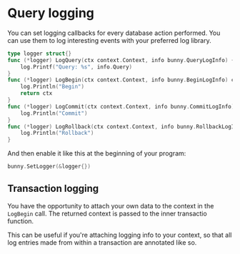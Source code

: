 # Query logging

You can set logging callbacks for every database action performed. You can use them to log interesting events with your preferred log library.

```go
type logger struct{}
func (*logger) LogQuery(ctx context.Context, info bunny.QueryLogInfo) {
	log.Printf("Query: %s", info.Query)
}
func (*logger) LogBegin(ctx context.Context, info bunny.BeginLogInfo) context.Context {
	log.Println("Begin")
	return ctx
}
func (*logger) LogCommit(ctx context.Context, info bunny.CommitLogInfo) {
	log.Println("Commit")
}
func (*logger) LogRollback(ctx context.Context, info bunny.RollbackLogInfo) {
	log.Println("Rollback")
}
```

And then enable it like this at the beginning of your program:

```go
bunny.SetLogger(&logger{})
```

## Transaction logging

You have the opportunity to attach your own data to the context in the `LogBegin` call. The returned context is passed to the inner transactio function.

This can be useful if you're attaching logging info to your context, so that all log entries made from within a transaction are annotated like so.